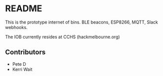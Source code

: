 # README

This is the prototype internet of bins. BLE beacons, ESP8266, MQTT, Slack webhooks. 

The IOB currently resides at CCHS (hackmelbourne.org)

## Contributors

- Pete D
- Kerri Wait
